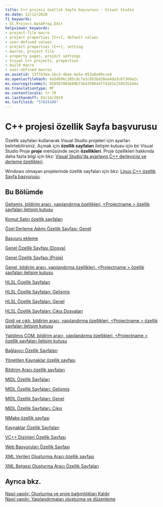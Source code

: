 ```yaml
---
title: C++ projesi özellik Sayfa başvurusu - Visual Studio
ms.date: 12/12/2018
f1_keywords:
- VC.Project.NotAProp.Edit
helpviewer_keywords:
- project-file macro
- project properties [C++], default values
- user-defined values
- project properties [C++], setting
- macros, project-file
- property pages, project settings
- Visual C++ projects, properties
- build macro
- user-defined macros
ms.assetid: 13ffe3ea-1bc3-4bee-be5e-053a8a99cce4
ms.openlocfilehash: 8a5d696c385c9c7a1c953bd28ea4da3c67369a2c
ms.sourcegitcommit: 8105b7003b89b73b4359644ff4281e1595352dda
ms.translationtype: MT
ms.contentlocale: tr-TR
ms.lasthandoff: 03/14/2019
ms.locfileid: "57824100"
---
```

# <a name="c-project-property-page-reference"></a>C++ projesi özellik Sayfa başvurusu

Özellik sayfaları kullanarak Visual Studio projeleri için ayarları belirtebilirsiniz. Açmak için **özellik sayfaları** iletişim kutusu için bir Visual Studio Proje **proje** menüsünde seçin **özellikleri**. Proje özellikleri hakkında daha fazla bilgi için bkz: [Visual Studio'da ayarlayın C++ derleyicisi ve derleme özellikleri](../working-with-project-properties.md).

Windows olmayan projelerinde özellik sayfaları için bkz: [Linux C++ özellik Sayfa başvurusu](../../linux/prop-pages-linux.md).

## <a name="in-this-section"></a>Bu Bölümde

[Gelişmiş, bildirim aracı, yapılandırma özellikleri, \<Projectname > özellik sayfaları iletişim kutusu](advanced-manifest-tool.md)

[Komut Satırı özellik sayfaları](command-line-property-pages.md)

[Özel Derleme Adımı Özellik Sayfası: Genel](custom-build-step-property-page-general.md)

[Başvuru ekleme](../adding-references-in-visual-cpp-projects.md)

[Genel Özellik Sayfası (Dosya)](general-property-page-file.md)

[Genel Özellik Sayfası (Proje)](general-property-page-project.md)

[Genel, bildirim aracı, yapılandırma özellikleri, \<Projectname > özellik sayfaları iletişim kutusu](general-manifest-tool-configuration-properties.md)

[HLSL Özellik Sayfaları](hlsl-property-pages.md)

[HLSL Özellik Sayfaları: Gelişmiş](hlsl-property-pages-advanced.md)

[HLSL Özellik Sayfaları: Genel](hlsl-property-pages-general.md)

[HLSL Özellik Sayfaları: Çıkış Dosyaları](hlsl-property-pages-output-files.md)

[Girdi ve çıktı, bildirim aracı, yapılandırma özellikleri, \<Projectname > özellik sayfaları iletişim kutusu](input-and-output-manifest-tool.md)

[Yalıtılmış COM, bildirim aracı, yapılandırma özellikleri, \<Projectname > özellik sayfaları iletişim kutusu](isolated-com-manifest-tool.md)

[Bağlayıcı Özellik Sayfaları](linker-property-pages.md)

[Yönetilen Kaynaklar özellik sayfası](managed-resources-property-page.md)

[Bildirim Aracı özellik sayfaları](manifest-tool-property-pages.md)

[MIDL Özellik Sayfaları](midl-property-pages.md)

[MIDL Özellik Sayfaları: Gelişmiş](midl-property-pages-advanced.md)

[MIDL Özellik Sayfaları: Genel](midl-property-pages-general.md)

[MIDL Özellik Sayfaları: Çıkış](midl-property-pages-output.md)

[NMake özellik sayfası](nmake-property-page.md)

[Kaynaklar Özellik Sayfaları](resources-property-pages.md)

[VC++ Dizinleri Özellik Sayfası](vcpp-directories-property-page.md)

[Web Başvuruları Özellik Sayfası](web-references-property-page.md)

[XML Verileri Oluşturma Aracı özellik sayfası](xml-data-generator-tool-property-page.md)

[XML Belgesi Oluşturma Aracı Özellik Sayfaları](xml-document-generator-tool-property-pages.md)

## <a name="see-also"></a>Ayrıca bkz.

[Nasıl yapılır: Oluşturma ve proje bağımlılıkları Kaldır](/visualstudio/ide/how-to-create-and-remove-project-dependencies)<br>
[Nasıl yapılır: Yapılandırmaları oluşturma ve düzenleme](/visualstudio/ide/how-to-create-and-edit-configurations)
